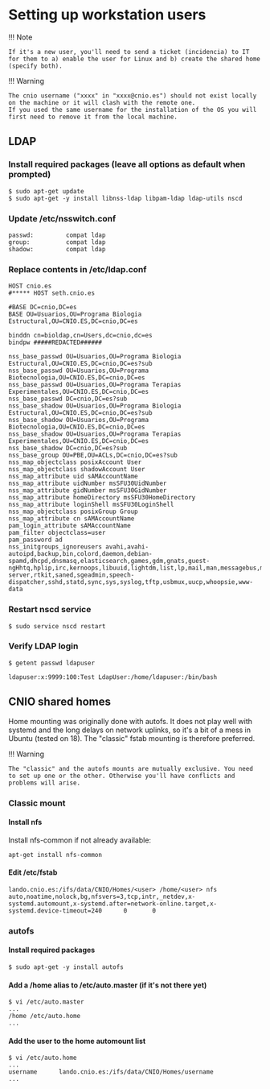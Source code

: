 # Setting up workstation users

!!! Note

    If it's a new user, you'll need to send a ticket (incidencia) to IT for them to a) enable the user for Linux and b) create the shared home (specify both).

!!! Warning

    The cnio username ("xxxx" in "xxxx@cnio.es") should not exist locally on the machine or it will clash with the remote one.
    If you used the same username for the installation of the OS you will first need to remove it from the local machine.

## LDAP

### Install required packages (leave all options as default when prompted)

    $ sudo apt-get update
    $ sudo apt-get -y install libnss-ldap libpam-ldap ldap-utils nscd
  
### Update /etc/nsswitch.conf

    passwd:         compat ldap
    group:          compat ldap
    shadow:         compat ldap

### Replace contents in /etc/ldap.conf

```
HOST cnio.es
#***** HOST seth.cnio.es

#BASE DC=cnio,DC=es
BASE OU=Usuarios,OU=Programa Biologia Estructural,OU=CNIO.ES,DC=cnio,DC=es

binddn cn=bioldap,cn=Users,dc=cnio,dc=es
bindpw #####REDACTED######

nss_base_passwd OU=Usuarios,OU=Programa Biologia Estructural,OU=CNIO.ES,DC=cnio,DC=es?sub
nss_base_passwd OU=Usuarios,OU=Programa Biotecnologia,OU=CNIO.ES,DC=cnio,DC=es
nss_base_passwd OU=Usuarios,OU=Programa Terapias Experimentales,OU=CNIO.ES,DC=cnio,DC=es
nss_base_passwd DC=cnio,DC=es?sub
nss_base_shadow OU=Usuarios,OU=Programa Biologia Estructural,OU=CNIO.ES,DC=cnio,DC=es?sub
nss_base_shadow OU=Usuarios,OU=Programa Biotecnologia,OU=CNIO.ES,DC=cnio,DC=es
nss_base_shadow OU=Usuarios,OU=Programa Terapias Experimentales,OU=CNIO.ES,DC=cnio,DC=es
nss_base_shadow DC=cnio,DC=es?sub
nss_base_group OU=PBE,OU=ACLs,DC=cnio,DC=es?sub
nss_map_objectclass posixAccount User
nss_map_objectclass shadowAccount User
nss_map_attribute uid sAMAccountName
nss_map_attribute uidNumber msSFU30UidNumber
nss_map_attribute gidNumber msSFU30GidNumber
nss_map_attribute homeDirectory msSFU30HomeDirectory
nss_map_attribute loginShell msSFU30LoginShell
nss_map_objectclass posixGroup Group
nss_map_attribute cn sAMAccountName
pam_login_attribute sAMAccountName
pam_filter objectclass=user
pam_password ad  
nss_initgroups_ignoreusers avahi,avahi-autoipd,backup,bin,colord,daemon,debian-spamd,dhcpd,dnsmasq,elasticsearch,games,gdm,gnats,guest-ngHhtq,hplip,irc,kernoops,libuuid,lightdm,list,lp,mail,man,messagebus,mysql,nagios,news,postfix,postgres,proxy,pulse,root,rstudio-server,rtkit,saned,sgeadmin,speech-dispatcher,sshd,statd,sync,sys,syslog,tftp,usbmux,uucp,whoopsie,www-data
```

### Restart nscd service

    $ sudo service nscd restart

### Verify LDAP login
    $ getent passwd ldapuser

    ldapuser:x:9999:100:Test LdapUser:/home/ldapuser:/bin/bash

## CNIO shared homes

Home mounting was originally done with autofs. It does not play well with systemd and the long delays on network uplinks, so it's a bit of a mess in Ubuntu (tested on 18). The "classic" fstab mounting is therefore preferred.

!!! Warning

    The "classic" and the autofs mounts are mutually exclusive. You need to set up one or the other. Otherwise you'll have conflicts and problems will arise.

### Classic mount

#### Install nfs

Install nfs-common if not already available:

    apt-get install nfs-common

#### Edit /etc/fstab

    lando.cnio.es:/ifs/data/CNIO/Homes/<user> /home/<user> nfs  auto,noatime,nolock,bg,nfsvers=3,tcp,intr,_netdev,x-systemd.automount,x-systemd.after=network-online.target,x-systemd.device-timeout=240      0       0

### autofs

#### Install required packages

    $ sudo apt-get -y install autofs

#### Add a /home alias to /etc/auto.master (if it's not there yet)

    $ vi /etc/auto.master
    ...
    /home /etc/auto.home
    ...

#### Add the user to the home automount list

    $ vi /etc/auto.home
    ...
    username      lando.cnio.es:/ifs/data/CNIO/Homes/username
    ...
